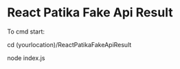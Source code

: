 # React Patika Fake Api Result

To cmd start:

cd (yourlocation)/ReactPatikaFakeApiResult

node index.js

